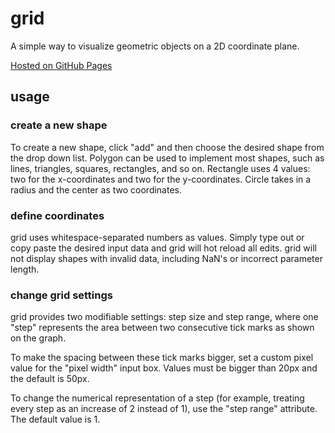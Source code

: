 # grid

A simple way to visualize geometric objects on a 2D coordinate plane.

[Hosted on GitHub Pages](https://mizlan.github.io/grid/)


## usage

### create a new shape

To create a new shape, click "add" and then choose the desired shape from the
drop down list. Polygon can be used to implement most shapes, such as lines,
triangles, squares, rectangles, and so on. Rectangle uses 4 values: two for
the x-coordinates and two for the y-coordinates. Circle takes in a radius and
the center as two coordinates.

### define coordinates

grid uses whitespace-separated numbers as values. Simply type out or copy paste
the desired input data and grid will hot reload all edits. grid will not display
shapes with invalid data, including NaN's or incorrect parameter length.

### change grid settings

grid provides two modifiable settings: step size and step range, where one "step"
represents the area between two consecutive tick marks as shown on the graph.

To make the spacing between these tick marks bigger, set a custom pixel value for
the "pixel width" input box. Values must be bigger than 20px and the default is 50px.

To change the numerical representation of a step (for example, treating every
step as an increase of 2 instead of 1), use the "step range" attribute. The
default value is 1.
